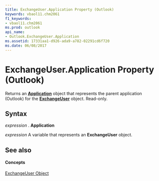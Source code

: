 ```yaml
---
title: ExchangeUser.Application Property (Outlook)
keywords: vbaol11.chm2061
f1_keywords:
- vbaol11.chm2061
ms.prod: outlook
api_name:
- Outlook.ExchangeUser.Application
ms.assetid: 17331aa1-d926-ada9-a782-02291cd6f720
ms.date: 06/08/2017
---
```



# ExchangeUser.Application Property (Outlook)

Returns an **[Application](application-object-outlook.md)** object that represents the parent application (Outlook) for the **[ExchangeUser](exchangeuser-object-outlook.md)** object. Read-only.


## Syntax

 _expression_ . **Application**

 _expression_ A variable that represents an **ExchangeUser** object.


## See also


#### Concepts


[ExchangeUser Object](exchangeuser-object-outlook.md)


